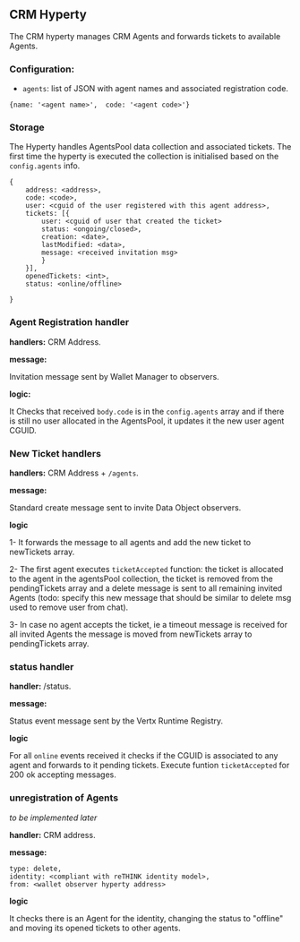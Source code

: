 ## CRM Hyperty

The CRM hyperty manages CRM Agents and forwards tickets to available Agents.

### Configuration:

* `agents`: list of JSON with agent names and associated registration code.

`{name: '<agent name>', 
  code: '<agent code>'}`

### Storage

The Hyperty handles AgentsPool data collection and associated tickets. The first time the hyperty is executed the collection is initialised based on the `config.agents` info.

```
{
    address: <address>,
    code: <code>,
    user: <cguid of the user registered with this agent address>,
    tickets: [{
        user: <cguid of user that created the ticket>
        status: <ongoing/closed>,
        creation: <date>,
        lastModified: <data>,
        message: <received invitation msg>
        }
    }],
    openedTickets: <int>,
    status: <online/offline>
  
}
```

### Agent Registration handler

**handlers:** CRM Address.

**message:**

Invitation message sent by Wallet Manager to observers.

**logic:**

It Checks that received `body.code` is in the `config.agents` array and if there is still no user allocated in the AgentsPool, it updates it the new user agent CGUID.

### New Ticket handlers

**handlers:** CRM Address + `/agents`.

**message:**

Standard create message sent to invite Data Object observers.

**logic**

1- It forwards the message to all agents and add the new ticket to newTickets array.

2- The first agent executes `ticketAccepted` function: the ticket is allocated to the agent in the agentsPool collection, the ticket is removed from the pendingTickets array and a delete message is sent to all remaining invited Agents (todo: specify this new message that should be similar to delete msg used to remove user from chat). 

3- In case no agent accepts the ticket, ie a timeout message is received for all invited Agents the message is moved from newTickets array to pendingTickets array.

### status handler

**handler:** <runtime>/status.

**message:**

Status event message sent by the Vertx Runtime Registry.

**logic**

For all `online` events received it checks if the CGUID is associated to any agent and forwards to it pending tickets. Execute funtion `ticketAccepted` for 200 ok accepting messages.


### unregistration of Agents

*to be implemented later*

**handler:** CRM address.

**message:**

```
type: delete,
identity: <compliant with reTHINK identity model>,
from: <wallet observer hyperty address>
```

**logic**

It checks there is an Agent for the identity, changing the status to "offline" and moving its opened tickets to other agents.



